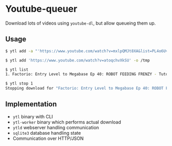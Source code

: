 # Youtube-queuer

Download lots of videos using `youtube-dl`, but allow queueing them up.

## Usage

```sh
$ ytl add -a "'https://www.youtube.com/watch?v=mxlpQMJt8XA&list=PL4o6UvJIdPNooxA4WQskzhF0_qe5GTMED' --playlist-start 41" -o /tmp
```

```sh
$ ytl add 'https://www.youtube.com/watch?v=atoqchvXkSU' -o /tmp
```

```sh
$ ytl list
1. Factorio: Entry Level to Megabase Ep 40: ROBOT FEEDING FRENZY - Tutorial Series Gameplay
```

```sh
$ ytl stop 1
Stopping download for "Factorio: Entry Level to Megabase Ep 40: ROBOT FEEDING FRENZY - Tutorial Series Gameplay"
```

## Implementation

* `ytl` binary with CLI
* `ytl-worker` binary which performs actual download
* `ytld` webserver handling communication
* `sqlite3` database handling state
* Communication over HTTP/JSON
